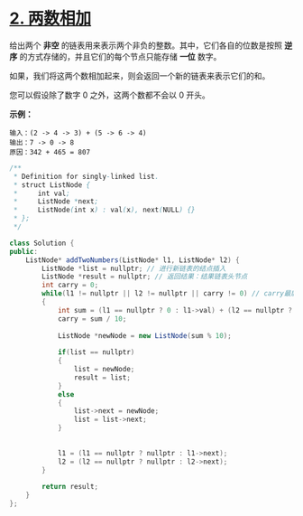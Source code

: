 # [2. 两数相加](https://leetcode-cn.com/problems/add-two-numbers/)

给出两个 **非空** 的链表用来表示两个非负的整数。其中，它们各自的位数是按照 **逆序** 的方式存储的，并且它们的每个节点只能存储 **一位** 数字。

如果，我们将这两个数相加起来，则会返回一个新的链表来表示它们的和。

您可以假设除了数字 0 之外，这两个数都不会以 0 开头。

**示例：**

```
输入：(2 -> 4 -> 3) + (5 -> 6 -> 4)
输出：7 -> 0 -> 8
原因：342 + 465 = 807
```



```java
/**
 * Definition for singly-linked list.
 * struct ListNode {
 *     int val;
 *     ListNode *next;
 *     ListNode(int x) : val(x), next(NULL) {}
 * };
 */

class Solution {
public:
    ListNode* addTwoNumbers(ListNode* l1, ListNode* l2) {
        ListNode *list = nullptr; // 进行新链表的结点插入
        ListNode *result = nullptr; // 返回结果：结果链表头节点
        int carry = 0;
        while(l1 != nullptr || l2 != nullptr || carry != 0) // carry最后有可能进位
        {
            int sum = (l1 == nullptr ? 0 : l1->val) + (l2 == nullptr ? 0 : l2->val) + carry;
            carry = sum / 10;
            
            ListNode *newNode = new ListNode(sum % 10);
            
            if(list == nullptr)
            {
                list = newNode;
                result = list;
            }
            else
            {
                list->next = newNode;
                list = list->next;
            }
            
            
            l1 = (l1 == nullptr ? nullptr : l1->next);
            l2 = (l2 == nullptr ? nullptr : l2->next);
        }
        
        return result;
    }
};
```


